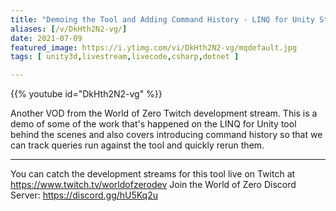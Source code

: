 ```yaml
---
title: "Demoing the Tool and Adding Command History - LINQ for Unity Stream - Part 2"
aliases: [/v/DkHth2N2-vg/]
date: 2021-07-09
featured_image: https://i.ytimg.com/vi/DkHth2N2-vg/mqdefault.jpg
tags: [ unity3d,livestream,livecode,csharp,dotnet ]

---
```


{{% youtube id="DkHth2N2-vg" %}}

Another VOD from the World of Zero Twitch development stream. This is a demo of some of the work that's happened on the LINQ for Unity tool behind the scenes and also covers introducing command history so that we can track queries run against the tool and quickly rerun them.

***

You can catch the development streams for this tool live on Twitch at https://www.twitch.tv/worldofzerodev
Join the World of Zero Discord Server: https://discord.gg/hU5Kq2u